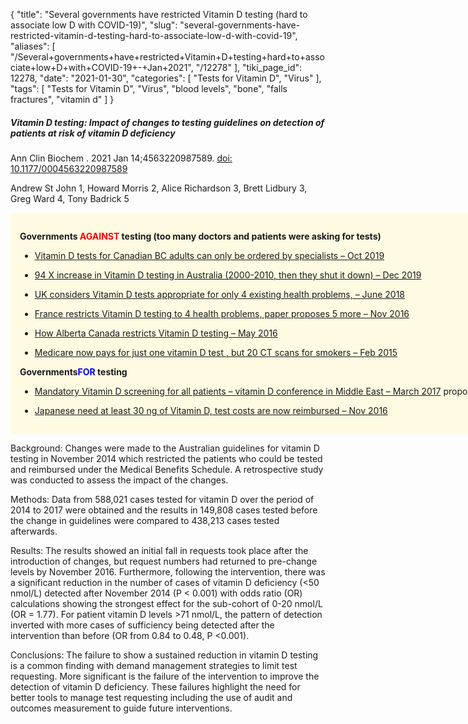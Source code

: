 {
    "title": "Several governments have restricted Vitamin D testing (hard to associate low D with COVID-19)",
    "slug": "several-governments-have-restricted-vitamin-d-testing-hard-to-associate-low-d-with-covid-19",
    "aliases": [
        "/Several+governments+have+restricted+Vitamin+D+testing+hard+to+associate+low+D+with+COVID-19+-+Jan+2021",
        "/12278"
    ],
    "tiki_page_id": 12278,
    "date": "2021-01-30",
    "categories": [
        "Tests for Vitamin D",
        "Virus"
    ],
    "tags": [
        "Tests for Vitamin D",
        "Virus",
        "blood levels",
        "bone",
        "falls fractures",
        "vitamin d"
    ]
}


##### Vitamin D testing: Impact of changes to testing guidelines on detection of patients at risk of vitamin D deficiency

Ann Clin Biochem . 2021 Jan 14;4563220987589. [doi: 10.1177/0004563220987589](https://doi.org/10.1177/0004563220987589)

Andrew St John 1, Howard Morris 2, Alice Richardson 3, Brett Lidbury 3, Greg Ward 4, Tony Badrick 5

<div class="border" style="background-color:#FFFAE2;padding:15px;margin:10px 0;border-radius:5px;width:800px">

 **Governments <span style="color:#F00;">AGAINST</span> testing (too many doctors and patients were asking for tests)** 

* [Vitamin D tests for Canadian BC adults can only be ordered by specialists – Oct 2019](/posts/vitamin-d-tests-for-canadian-bc-adults-can-only-be-ordered-by-specialists)

* [94 X increase in Vitamin D testing in Australia (2000-2010, then they shut it down) – Dec 2019](/posts/94-x-increase-in-vitamin-d-testing-in-australia-2000-2010-then-they-shut-it-down)

* [UK considers Vitamin D tests appropriate for only 4 existing health problems, – June 2018](/posts/uk-considers-vitamin-d-tests-appropriate-for-only-4-existing-health-problems)

* [France restricts Vitamin D testing to 4 health problems, paper proposes 5 more – Nov 2016](/posts/france-restricts-vitamin-d-testing-to-4-health-problems-paper-proposes-5-more)

* [How Alberta Canada restricts Vitamin D testing – May 2016](/posts/how-alberta-canada-restricts-vitamin-d-testing)

* [Medicare now pays for just one vitamin D test , but 20 CT scans for smokers – Feb 2015](/posts/medicare-now-pays-for-just-one-vitamin-d-test-but-20-ct-scans-for-smokers)

 **Governments<span style="color:#00F;">FOR</span> testing** 

* [Mandatory Vitamin D screening for all patients – vitamin D conference in Middle East – March 2017](/posts/mandatory-vitamin-d-screening-for-all-patients-vitamin-d-conference-in-middle-east)  proposed

* [Japanese need at least 30 ng of Vitamin D, test costs are now reimbursed – Nov 2016](/posts/japanese-need-at-least-30-ng-of-vitamin-d-test-costs-are-now-reimbursed)

</div>

Background: Changes were made to the Australian guidelines for vitamin D testing in November 2014 which restricted the patients who could be tested and reimbursed under the Medical Benefits Schedule. A retrospective study was conducted to assess the impact of the changes.

Methods: Data from 588,021 cases tested for vitamin D over the period of 2014 to 2017 were obtained and the results in 149,808 cases tested before the change in guidelines were compared to 438,213 cases tested afterwards.

Results: The results showed an initial fall in requests took place after the introduction of changes, but request numbers had returned to pre-change levels by November 2016. Furthermore, following the intervention, there was a significant reduction in the number of cases of vitamin D deficiency (<50 nmol/L) detected after November 2014 (P < 0.001) with odds ratio (OR) calculations showing the strongest effect for the sub-cohort of 0-20 nmol/L (OR = 1.77). For patient vitamin D levels >71 nmol/L, the pattern of detection inverted with more cases of sufficiency being detected after the intervention than before (OR from 0.84 to 0.48, P <0.001).

Conclusions: The failure to show a sustained reduction in vitamin D testing is a common finding with demand management strategies to limit test requesting. More significant is the failure of the intervention to improve the detection of vitamin D deficiency. These failures highlight the need for better tools to manage test requesting including the use of audit and outcomes measurement to guide future interventions.